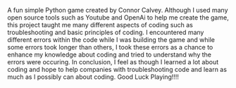 A fun simple Python game created by Connor Calvey. Although I used many open source tools such as Youtube and OpenAi to help me create the game, this project taught me many different aspects of coding such as troubleshooting and basic principles of coding. I encountered many different errors within the code while I was building the game and while some errors took longer than others, I took these errors as a chance to enhance my knowledge about coding and tried to understand why the errors were occuring. In conclusion, I feel as though I learned a lot about coding and hope to help companies with troubleshooting code and learn as much as I possibly can about coding. Good Luck Playing!!!!
